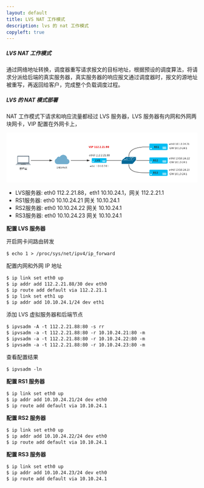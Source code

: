 ```yaml
---
layout: default
title: LVS NAT 工作模式
description: lvs 的 nat 工作模式
copyleft: true
---
```


##### LVS NAT 工作模式
     
通过网络地址转换，调度器重写请求报文的目标地址，根据预设的调度算法，将请求分派给后端的真实服务器，真实服务器的响应报文通过调度器时，报文的源地址被重写，再返回给客户，完成整个负载调度过程。

##### LVS 的 NAT 模式部署

NAT 工作模式下请求和响应流量都经过 LVS 服务器，LVS 服务器有内网和外网两块网卡，VIP 配置在外网卡上，

![image](/assets/img/lvs-nat.png)

- LVS服务器: eth0 112.2.21.88，eth1 10.10.24.1，网关 112.2.21.1
- RS1服务器: eth0 10.10.24.21 网关 10.10.24.1
- RS2服务器: eth0 10.10.24.22 网关 10.10.24.1
- RS3服务器: eth0 10.10.24.23 网关 10.10.24.1

**配置 LVS 服务器**

开启网卡间路由转发

    $ echo 1 > /proc/sys/net/ipv4/ip_forward

配置内网和外网 IP 地址

    $ ip link set eth0 up
    $ ip addr add 112.2.21.88/30 dev eth0
    $ ip route add default via 112.2.21.1
    $ ip link set eth1 up
    $ ip addr add 10.10.24.1/24 dev eth1

添加 LVS 虚拟服务器和后端节点

    $ ipvsadm -A -t 112.2.21.88:80 -s rr
    $ ipvsadm -a -t 112.2.21.88:80 -r 10.10.24.21:80 -m
    $ ipvsadm -a -t 112.2.21.88:80 -r 10.10.24.22:80 -m
    $ ipvsadm -a -t 112.2.21.88:80 -r 10.10.24.23:80 -m

查看配置结果

    $ ipvsadm -ln

**配置 RS1 服务器**

    $ ip link set eth0 up
    $ ip addr add 10.10.24.21/24 dev eth0
    $ ip route add default via 10.10.24.1

**配置 RS2 服务器**

    $ ip link set eth0 up
    $ ip addr add 10.10.24.22/24 dev eth0
    $ ip route add default via 10.10.24.1

**配置 RS3 服务器**

    $ ip link set eth0 up
    $ ip addr add 10.10.24.23/24 dev eth0
    $ ip route add default via 10.10.24.1

